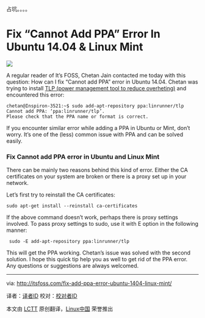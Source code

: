占坑。。。。

Fix “Cannot Add PPA” Error In Ubuntu 14.04 & Linux Mint
================================================================================
![](http://itsfoss.itsfoss.netdna-cdn.com/wp-content/uploads/2014/05/PPA_Error_Ubuntu.jpeg)

A regular reader of It’s FOSS, Chetan Jain contacted me today with this question: How can I fix “Cannot add PPA” error in Ubuntu 14.04. Chetan was trying to install [TLP (power management tool to reduce overheting)][1] and encountered this error:

    chetan@Inspiron-3521:~$ sudo add-apt-repository ppa:linrunner/tlp
    Cannot add PPA: ‘ppa:linrunner/tlp’.
    Please check that the PPA name or format is correct.

If you encounter similar error while adding a PPA in Ubuntu or Mint, don’t worry. It’s one of the (less) common issue with PPA and can be solved easily.

### Fix Cannot add PPA error in Ubuntu and Linux Mint ###

There can be mainly two reasons behind this kind of error. Either the CA certificates on your system are broken or there is a proxy set up in your network.

Let’s first try to reinstall the CA certificates:

    sudo apt-get install --reinstall ca-certificates

If the above command doesn’t work, perhaps there is proxy settings involved. To pass proxy settings to sudo, use it with E option in the following manner:

     sudo -E add-apt-repository ppa:linrunner/tlp

This will get the PPA working. Chetan’s issue was solved with the second solution. I hope this quick tip help you as well to get rid of the PPA error. Any questions or suggestions are always welcomed.

--------------------------------------------------------------------------------

via: http://itsfoss.com/fix-add-ppa-error-ubuntu-1404-linux-mint/

译者：[译者ID](https://github.com/译者ID) 校对：[校对者ID](https://github.com/校对者ID)

本文由 [LCTT](https://github.com/LCTT/TranslateProject) 原创翻译，[Linux中国](http://linux.cn/) 荣誉推出

[1]:http://itsfoss.com/solve-overheating-issue-battery-life-ubuntu-1304/